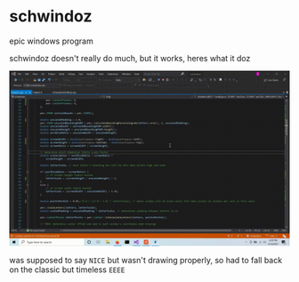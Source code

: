 # schwindoz
epic windows program


schwindoz doesn't really do much, but it works, heres what it doz

![](gif/windoz_take_doz.gif)

was supposed to say `NICE` but wasn't drawing properly, so had to fall back on the classic but timeless `EEEE`

<!--
## credits
my cousin came up with the idea, here's his instagram: TODO
-->
